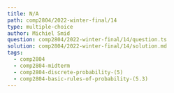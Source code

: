 ```yaml
---
title: N/A
path: comp2804/2022-winter-final/14
type: multiple-choice
author: Michiel Smid
question: comp2804/2022-winter-final/14/question.ts
solution: comp2804/2022-winter-final/14/solution.md
tags:
  - comp2804
  - comp2804-midterm
  - comp2804-discrete-probability-(5)
  - comp2804-basic-rules-of-probability-(5.3)
---
```

